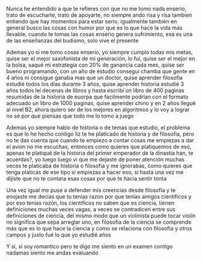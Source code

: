 Nunca he entendido a que te refieres con que no me tomo nada enserio, trato de escucharte, trato de apoyarte, no siempre ando risa y risa tambien entiendo que hay momentos para estar serio, igualmente también en general busco las cosas con humor por que es lo que hace la vida mas llevable, cuando te tomas las cosas enserio genera sufrimiento, esa es una de las enseñanzas del budismo, solo vive el presente

Ademas yo si me tomo cosas enserio, yo siempre cumplo todas mis metas, quise ser el mejor saxofonista de mi generación, lo fuí, quise ser el mejor en la bolsa, saqué mi estrategia con 20% de ganancia cada mes, quise ser bueno programando, con un año de estudio consegui chamba que gente en 4 años ni consigue ganaba mas que un doctor, quise aprender filosofia estudié todos los días durante 3 años, quise aprender historia estudié 3 años todos leí decenas de libros y hasta escribí un libro de 400 paginas resumidas de la historia de euorpa que facilmente podrían con el formato adecuado un libro de 1000 paginas, quise aprender chino y en 2 años llegué al nivel B2, ahora quiero ser de los mejores en algoritmos y lo voy a lograr no sé por que piensas que todo me lo tomo a juego

Ademas yo siempre hablo de historia o de temas que estudio, el problema es que lo he hecho contigo liz te he platicado de historia y de filosofia, pero no te das cuenta que cuando te empiezo a contar cosas me empiezas a dar el avion no me escuchas, entonces como quieres que platiquemos de eso, apenas te platiqué de la historia del primer emperador de la dinastía han, te acuerdas?, yo luego luego vi que me dejaste de poner atención muchas veces te platicaba de historia o filosofia y me ignorabas, como quieres que tenga platicas de ese tipo si empiezas a hacer eso, si hasta una vez me dijiste que no te contara esas cosas por que te hacia sentir tonta

Una vez igual me puse a defender mis creencias desde filosofía y te enojaste me decias que tu tenias razon por que tenias amigos cientificos y por eso tenias razón, los cientificos no saben que es ciencia, tienen definiciones muchas veces vagas, a veces se contradicen entre sus definiciones de ciencia, del mismo modo que un violinista puede tocar violín no significa que sepa arreglar uno, en filosofia de la ciencia se comprende más que es lo que hace la ciencia y como se relaciona con filosofia y otros campos y justo fué lo que yo estudié años

Y sí, sí soy romantico pero te digo me siento en un examen contigo nadamas siento me andas evaluando
